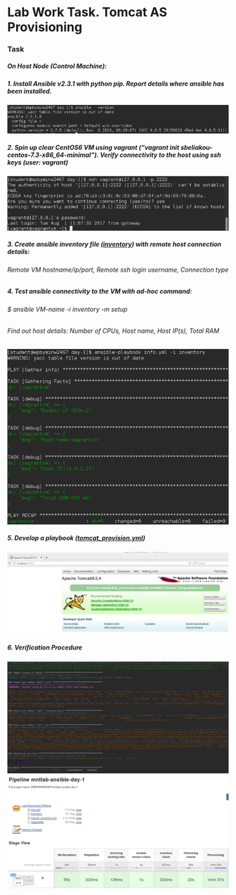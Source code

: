 # Lab Work Task. Tomcat AS Provisioning

### Task
##### On Host Node (Control Machine):
##### 1. Install Ansible v2.3.1 with python pip. Report details where ansible has been installed.

<img src="pict/0.png">

##### 2. Spin up clear CentOS6 VM using vagrant (“vagrant init sbeliakou-centos-7.3-x86_64-minimal”). Verify connectivity to the host using ssh keys (user: vagrant)
<img src="pict/1.png">

##### 3. Create ansible inventory file ([inventory](inventory)) with remote host connection details:
###### Remote VM hostname/ip/port, Remote ssh login username, Connection type

##### 4. Test ansible connectivity to the VM with ad-hoc command: 
###### $ ansible VM-name -i inventory -m setup
###### Find out host details: Number of CPUs, Host name, Host IP(s), Total RAM

<img src="pict/2.png">

##### 5. Develop a playbook ([tomcat_provision.yml](tomcat_provision.yml))
<img src="pict/3.png">


##### 6. Verification Procedure

<img src="pict/4.png">
<img src="pict/5.png">
